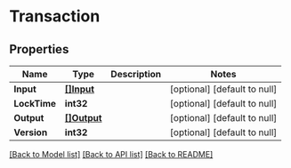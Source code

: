 # Transaction

## Properties
Name | Type | Description | Notes
------------ | ------------- | ------------- | -------------
**Input** | [**[]Input**](Input.md) |  | [optional] [default to null]
**LockTime** | **int32** |  | [optional] [default to null]
**Output** | [**[]Output**](Output.md) |  | [optional] [default to null]
**Version** | **int32** |  | [optional] [default to null]

[[Back to Model list]](../README.md#documentation-for-models) [[Back to API list]](../README.md#documentation-for-api-endpoints) [[Back to README]](../README.md)

